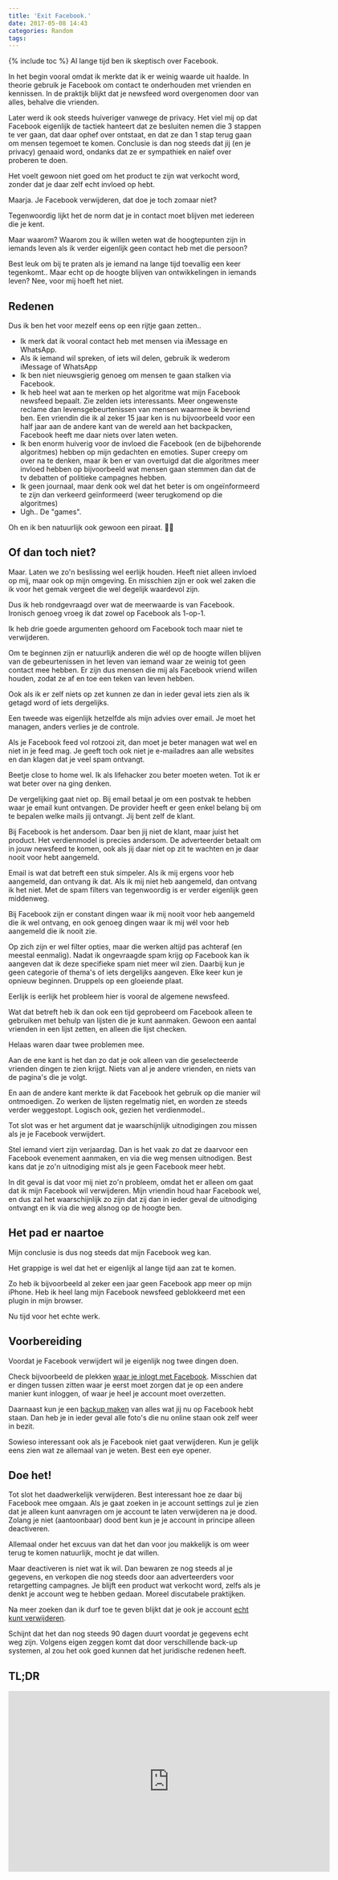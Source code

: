 ```yaml
---
title: 'Exit Facebook.'
date: 2017-05-08 14:43
categories: Random
tags: 
---
```


{% include toc %}
Al lange tijd ben ik skeptisch over Facebook.

In het begin vooral omdat ik merkte dat ik er weinig waarde uit haalde. In theorie gebruik je Facebook om contact te onderhouden met vrienden en kennissen. In de praktijk blijkt dat je newsfeed word overgenomen door van alles, behalve die vrienden.

Later werd ik ook steeds huiveriger vanwege de privacy. Het viel mij op dat Facebook eigenlijk de tactiek hanteert dat ze besluiten nemen die 3 stappen te ver gaan, dat daar ophef over ontstaat, en dat ze dan 1 stap terug gaan om mensen tegemoet te komen. Conclusie is dan nog steeds dat jij (en je privacy) genaaid word, ondanks dat ze er sympathiek en naïef over proberen te doen.

Het voelt gewoon niet goed om het product te zijn wat verkocht word, zonder dat je daar zelf echt invloed op hebt.

Maarja. Je Facebook verwijderen, dat doe je toch zomaar niet?

Tegenwoordig lijkt het de norm dat je in contact moet blijven met iedereen die je kent.

Maar waarom? Waarom zou ik willen weten wat de hoogtepunten zijn in iemands leven als ik verder eigenlijk geen contact heb met die persoon? 

Best leuk om bij te praten als je iemand na lange tijd toevallig een keer tegenkomt.. Maar echt op de hoogte blijven van ontwikkelingen in iemands leven? Nee, voor mij hoeft het niet.

## Redenen
Dus ik ben het voor mezelf eens op een rijtje gaan zetten..

- Ik merk dat ik vooral contact heb met mensen via iMessage en WhatsApp.
- Als ik iemand wil spreken, of iets wil delen, gebruik ik wederom iMessage of WhatsApp
- Ik ben niet nieuwsgierig genoeg om mensen te gaan stalken via Facebook.
- Ik heb heel wat aan te merken op het algoritme wat mijn Facebook newsfeed bepaalt. Zie zelden iets interessants. Meer ongewenste reclame dan levensgebeurtenissen van mensen waarmee ik bevriend ben. Een vriendin die ik al zeker 15 jaar ken is nu bijvoorbeeld  voor een half jaar aan de andere kant van de wereld aan het backpacken, Facebook heeft me daar niets over laten weten.
- Ik ben enorm huiverig voor de invloed die Facebook (en de bijbehorende algoritmes) hebben op mijn gedachten en emoties. Super creepy om over na te denken, maar ik ben er van overtuigd dat die algoritmes meer invloed hebben op bijvoorbeeld wat mensen gaan stemmen dan dat de tv debatten of politieke campagnes hebben.
- Ik geen journaal, maar denk ook wel dat het beter is om ongeïnformeerd te zijn dan verkeerd geïnformeerd (weer terugkomend op die algoritmes)
- Ugh.. De "games".

Oh en ik ben natuurlijk ook gewoon een piraat. 🏴‍☠️

## Of dan toch niet?
Maar. Laten we zo'n beslissing wel eerlijk houden. Heeft niet alleen invloed op mij, maar ook op mijn omgeving. En misschien zijn er ook wel zaken die ik voor het gemak vergeet die wel degelijk waardevol zijn.

Dus ik heb rondgevraagd over wat de meerwaarde is van Facebook. Ironisch genoeg vroeg ik dat zowel op Facebook als 1-op-1.

Ik heb drie goede argumenten gehoord om Facebook toch maar niet te verwijderen.

Om te beginnen zijn er natuurlijk anderen die wél op de hoogte willen blijven van de gebeurtenissen in het leven van iemand waar ze weinig tot geen contact mee hebben. Er zijn dus mensen die mij als Facebook vriend willen houden, zodat ze af en toe een teken van leven hebben.

Ook als ik er zelf niets op zet kunnen ze dan in ieder geval iets zien als ik getagd word of iets dergelijks.

Een tweede was eigenlijk hetzelfde als mijn advies over email. Je moet het managen, anders verlies je de controle.

Als je Facebook feed vol rotzooi zit, dan moet je beter managen wat wel en niet in je feed mag. Je geeft toch ook niet je e-mailadres aan alle websites en dan klagen dat je veel spam ontvangt.

Beetje close to home wel. Ik als lifehacker zou beter moeten weten. Tot ik er wat beter over na ging denken.

De vergelijking gaat niet op. Bij email betaal je om een postvak te hebben waar je email kunt ontvangen. De provider heeft er geen enkel belang bij om te bepalen welke mails jij ontvangt. Jij bent zelf de klant.

Bij Facebook is het andersom. Daar ben jij niet de klant, maar juist het product. Het verdienmodel is precies andersom. De adverteerder betaalt om in jouw newsfeed te komen, ook als jij daar niet op zit te wachten en je daar nooit voor hebt aangemeld. 

Email is wat dat betreft een stuk simpeler. Als ik mij ergens voor heb aangemeld, dan ontvang ik dat. Als ik mij niet heb aangemeld, dan ontvang ik het niet. Met de spam filters van tegenwoordig is er verder eigenlijk geen middenweg.

Bij Facebook zijn er constant dingen waar ik mij nooit voor heb aangemeld die ik wel ontvang, en ook genoeg dingen waar ik mij wél voor heb aangemeld die ik nooit zie.

Op zich zijn er wel filter opties, maar die werken altijd pas achteraf (en meestal eenmalig). Nadat ik ongevraagde spam krijg op Facebook kan ik aangeven dat ik deze specifieke spam niet meer wil zien. Daarbij kun je geen categorie of thema's of iets dergelijks aangeven. Elke keer kun je opnieuw beginnen. Druppels op een gloeiende plaat.

Eerlijk is eerlijk het probleem hier is vooral de algemene newsfeed. 

Wat dat betreft heb ik dan ook een tijd geprobeerd om Facebook alleen te gebruiken met behulp van lijsten die je kunt aanmaken. Gewoon een aantal vrienden in een lijst zetten, en alleen die lijst checken.

Helaas waren daar twee problemen mee.

Aan de ene kant is het dan zo dat je ook alleen van die geselecteerde vrienden dingen te zien krijgt. Niets van al je andere vrienden, en niets van de pagina's die je volgt.

En aan de andere kant merkte ik dat Facebook het gebruik op die manier wil ontmoedigen. Zo werken de lijsten regelmatig niet, en worden ze steeds verder weggestopt. Logisch ook, gezien het verdienmodel..

Tot slot was er het argument dat je waarschijnlijk uitnodigingen zou missen als je je Facebook verwijdert.

Stel iemand viert zijn verjaardag. Dan is het vaak zo dat ze daarvoor een Facebook evenement aanmaken, en via die weg mensen uitnodigen. Best kans dat je zo'n uitnodiging mist als je geen Facebook meer hebt.

In dit geval is dat voor mij niet zo'n probleem, omdat het er alleen om gaat dat ik mijn Facebook wil verwijderen. Mijn vriendin houd haar Facebook wel, en dus zal het waarschijnlijk zo zijn dat zij dan in ieder geval de uitnodiging ontvangt en ik via die weg alsnog op de hoogte ben.

## Het pad er naartoe
Mijn conclusie is dus nog steeds dat mijn Facebook weg kan.

Het grappige is wel dat het er eigenlijk al lange tijd aan zat te komen.

Zo heb ik bijvoorbeeld al zeker een jaar geen Facebook app meer op mijn iPhone. Heb ik heel lang mijn Facebook newsfeed geblokkeerd met een plugin in mijn browser.

Nu tijd voor het echte werk.

## Voorbereiding
Voordat je Facebook verwijdert wil je eigenlijk nog twee dingen doen.

Check bijvoorbeeld de plekken [waar je inlogt met Facebook](https://www.facebook.com/settings?tab=applications). Misschien dat er dingen tussen zitten waar je eerst moet zorgen dat je op een andere manier kunt inloggen, of waar je heel je account moet overzetten.

Daarnaast kun je een [backup maken](https://www.facebook.com/settings?tab=account) van alles wat jij nu op Facebook hebt staan. Dan heb je in ieder geval alle foto's die nu online staan ook zelf weer in bezit.

Sowieso interessant ook als je Facebook niet gaat verwijderen. Kun je gelijk eens zien wat ze allemaal van je weten. Best een eye opener.

## Doe het!
Tot slot het daadwerkelijk verwijderen. Best interessant hoe ze daar bij Facebook mee omgaan. Als je gaat zoeken in je account settings zul je zien dat je alleen kunt aanvragen om je account te laten verwijderen na je dood. Zolang je niet (aantoonbaar) dood bent kun je je account in principe alleen deactiveren.

Allemaal onder het excuus van dat het dan voor jou makkelijk is om weer terug te komen natuurlijk, mocht je dat willen. 

Maar deactiveren is niet wat ik wil. Dan bewaren ze nog steeds al je gegevens, en verkopen die nog steeds door aan adverteerders voor retargetting campagnes. Je blijft een product wat verkocht word, zelfs als je denkt je account weg te hebben gedaan. Moreel discutabele praktijken.

Na meer zoeken dan ik durf toe te geven blijkt dat je ook je account [echt kunt verwijderen](https://nl-nl.facebook.com/help/delete_account).

Schijnt dat het dan nog steeds 90 dagen duurt voordat je gegevens echt weg zijn. Volgens eigen zeggen komt dat door verschillende back-up systemen, al zou het ook goed kunnen dat het juridische redenen heeft.

## TL;DR
<iframe width="640" height="360" src="https://www.youtube.com/embed/mGcHNnI2mh4" frameborder="0" allowfullscreen></iframe>